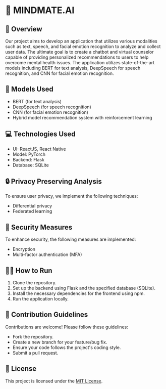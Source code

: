 # 🌟 MINDMATE.AI

## 🚀 Overview

Our project aims to develop an application that utilizes various modalities such as text, speech, and facial emotion recognition to analyze and collect user data. The ultimate goal is to create a chatbot and virtual counselor capable of providing personalized recommendations to users to help overcome mental health issues. The application utilizes state-of-the-art models including BERT for text analysis, DeepSpeech for speech recognition, and CNN for facial emotion recognition.

## 🤖 Models Used

- BERT (for text analysis)
- DeepSpeech (for speech recognition)
- CNN (for facial emotion recognition)
- Hybrid model recommendation system with reinforcement learning

## 💻 Technologies Used

- UI: ReactJS, React Native
- Model: PyTorch
- Backend: Flask
- Database: SQLite

## 🔒 Privacy Preserving Analysis

To ensure user privacy, we implement the following techniques:

- Differential privacy
- Federated learning

## 🔐 Security Measures

To enhance security, the following measures are implemented:

- Encryption
- Multi-factor authentication (MFA)

## 🏃‍♂️ How to Run

1. Clone the repository.
2. Set up the backend using Flask and the specified database (SQLite).
3. Install the necessary dependencies for the frontend using npm.
4. Run the application locally.

## 🤝 Contribution Guidelines

Contributions are welcome! Please follow these guidelines:

- Fork the repository.
- Create a new branch for your feature/bug fix.
- Ensure your code follows the project's coding style.
- Submit a pull request.

## 📝 License

This project is licensed under the [MIT License](https://opensource.org/licenses/MIT).
